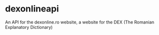 # dexonlineapi
An API for the dexonline.ro website, a website for the DEX (The Romanian Explanatory Dictionary)
